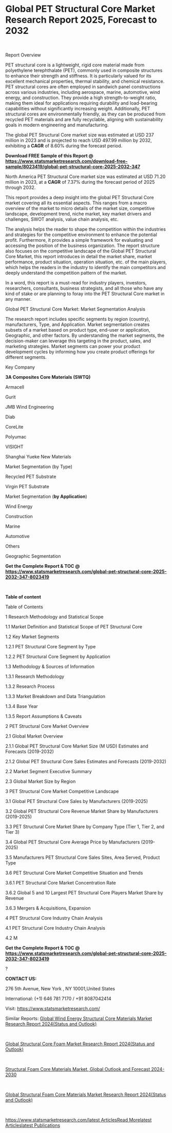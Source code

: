 <h1>Global PET Structural Core Market Research Report 2025, Forecast to 2032</h1><br/><p>Report Overview</p>
 
 
 
 <p>PET structural core is a lightweight, rigid core material made from polyethylene terephthalate (PET), commonly used in composite structures to enhance their strength and stiffness. It is particularly valued for its excellent mechanical properties, thermal stability, and chemical resistance. PET structural cores are often employed in sandwich panel constructions across various industries, including aerospace, marine, automotive, wind energy, and construction. They provide a high strength-to-weight ratio, making them ideal for applications requiring durability and load-bearing capabilities without significantly increasing weight. Additionally, PET structural cores are environmentally friendly, as they can be produced from recycled PET materials and are fully recyclable, aligning with sustainability goals in modern engineering and manufacturing.</p>
 
 
 
 <p>The global PET Structural Core market size was estimated at USD 237 million in 2023 and is projected to reach USD 497.99 million by 2032, exhibiting a <strong>CAGR</strong> of 8.60% during the forecast period.</p>
 
 
 
 <p><strong>Download FREE Sample of this Report @ <a href="https://www.statsmarketresearch.com/download-free-sample/8023419/global-pet-structural-core-2025-2032-347">https://www.statsmarketresearch.com/download-free-sample/8023419/global-pet-structural-core-2025-2032-347</a></strong></p>
 
 
 
 <p>North America PET Structural Core market size was estimated at USD 71.20 million in 2023, at a <strong>CAGR</strong> of 7.37% during the forecast period of 2025 through 2032.</p>
 
 
 
 <p>This report provides a deep insight into the global PET Structural Core market covering all its essential aspects. This ranges from a macro overview of the market to micro details of the market size, competitive landscape, development trend, niche market, key market drivers and challenges, SWOT analysis, value chain analysis, etc.</p>
 
 
 
 <p>The analysis helps the reader to shape the competition within the industries and strategies for the competitive environment to enhance the potential profit. Furthermore, it provides a simple framework for evaluating and accessing the position of the business organization. The report structure also focuses on the competitive landscape of the Global PET Structural Core Market, this report introduces in detail the market share, market performance, product situation, operation situation, etc. of the main players, which helps the readers in the industry to identify the main competitors and deeply understand the competition pattern of the market.</p>
 
 
 
 <p>In a word, this report is a must-read for industry players, investors, researchers, consultants, business strategists, and all those who have any kind of stake or are planning to foray into the PET Structural Core market in any manner.</p>
 
 
 
 <p>Global PET Structural Core Market: Market Segmentation Analysis</p>
 
 
 
 <p>The research report includes specific segments by region (country), manufacturers, Type, and Application. Market segmentation creates subsets of a market based on product type, end-user or application, Geographic, and other factors. By understanding the market segments, the decision-maker can leverage this targeting in the product, sales, and marketing strategies. Market segments can power your product development cycles by informing how you create product offerings for different segments.</p>
 
 
 
 <p>Key Company</p>
 
 
 
 <p><strong>3A Composites Core Materials (SWTQ)</strong></p>
 
 
 
 <p>Armacell</p>
 
 
 
 <p>Gurit</p>
 
 
 
 <p>JMB Wind Engineering</p>
 
 
 
 <p>Diab</p>
 
 
 
 <p>CoreLite</p>
 
 
 
 <p>Polyumac</p>
 
 
 
 <p>VISIGHT</p>
 
 
 
 <p>Shanghai Yueke New Materials</p>
 
 
 
 <p>Market Segmentation (by Type)</p>
 
 
 
 <p>Recycled PET Substrate</p>
 
 
 
 <p>Virgin PET Substrate</p>
 
 
 
 <p>Market Segmentation (<strong>by Application</strong>)</p>
 
 
 
 <p>Wind Energy</p>
 
 
 
 <p>Construction</p>
 
 
 
 <p>Marine</p>
 
 
 
 <p>Automotive</p>
 
 
 
 <p>Others</p>
 
 
 
 <p>Geographic Segmentation</p>
 
 
 
 <div><b>Get the Complete Report & TOC @ <a href="https://www.statsmarketresearch.com/global-pet-structural-core-2025-2032-347-8023419">https://www.statsmarketresearch.com/global-pet-structural-core-2025-2032-347-8023419</a></b></div>
 
 
 
 <p><br />
 
 <b>Table of content</b></p>
 
 
 
 <p>Table of Contents<br />
 
 1 Research Methodology and Statistical Scope<br />
 
 1.1 Market Definition and Statistical Scope of PET Structural Core<br />
 
 1.2 Key Market Segments<br />
 
 1.2.1 PET Structural Core Segment by Type<br />
 
 1.2.2 PET Structural Core Segment by Application<br />
 
 1.3 Methodology & Sources of Information<br />
 
 1.3.1 Research Methodology<br />
 
 1.3.2 Research Process<br />
 
 1.3.3 Market Breakdown and Data Triangulation<br />
 
 1.3.4 Base Year<br />
 
 1.3.5 Report Assumptions & Caveats<br />
 
 2 PET Structural Core Market Overview<br />
 
 2.1 Global Market Overview<br />
 
 2.1.1 Global PET Structural Core Market Size (M USD) Estimates and Forecasts (2019-2032)<br />
 
 2.1.2 Global PET Structural Core Sales Estimates and Forecasts (2019-2032)<br />
 
 2.2 Market Segment Executive Summary<br />
 
 2.3 Global Market Size by Region<br />
 
 3 PET Structural Core Market Competitive Landscape<br />
 
 3.1 Global PET Structural Core Sales by Manufacturers (2019-2025)<br />
 
 3.2 Global PET Structural Core Revenue Market Share by Manufacturers (2019-2025)<br />
 
 3.3 PET Structural Core Market Share by Company Type (Tier 1, Tier 2, and Tier 3)<br />
 
 3.4 Global PET Structural Core Average Price by Manufacturers (2019-2025)<br />
 
 3.5 Manufacturers PET Structural Core Sales Sites, Area Served, Product Type<br />
 
 3.6 PET Structural Core Market Competitive Situation and Trends<br />
 
 3.6.1 PET Structural Core Market Concentration Rate<br />
 
 3.6.2 Global 5 and 10 Largest PET Structural Core Players Market Share by Revenue<br />
 
 3.6.3 Mergers & Acquisitions, Expansion<br />
 
 4 PET Structural Core Industry Chain Analysis<br />
 
 4.1 PET Structural Core Industry Chain Analysis<br />
 
 4.2 M</p>
 
 
 
 <div><b>Get the Complete Report & TOC @ <a href="https://www.statsmarketresearch.com/global-pet-structural-core-2025-2032-347-8023419">https://www.statsmarketresearch.com/global-pet-structural-core-2025-2032-347-8023419</a></b></div>
 
 
 
 <p>? </p>
 
 
 
 <p><b>CONTACT US:</b><br />
 
 276 5th Avenue, New York , NY 10001,United States<br />
 
 International: (+1) 646 781 7170 / +91 8087042414<br />
 
 Visit: <a href="https://www.statsmarketresearch.com/">https://www.statsmarketresearch.com/</a><br />
 
 Similar Reports: <a href="https://www.statsmarketresearch.com/global-pet-structural-core-2025-2032-347-8023419">Global Wind Energy Structural Core Materials Market Research Report 2024(Status and Outlook)</a><br />
 
 <br />
 
 <a href="https://www.statsmarketresearch.com/global-pet-structural-core-2025-2032-347-8023419">Global Structural Core Foam Market Research Report 2024(Status and Outlook)</a><br />
 
 <br />
 
 <a href="https://www.statsmarketresearch.com/global-pet-structural-core-2025-2032-347-8023419">Structural Foam Core Materials Market, Global Outlook and Forecast 2024-2030</a><br />
 
 <br />
 
 <a href="https://www.statsmarketresearch.com/global-pet-structural-core-2025-2032-347-8023419">Global Structural Foam Core Materials Market Research Report 2024(Status and Outlook)</a><br />
 
 <br />
 
 <a href="https://gyeongbokgung.com">https://www.statsmarketresearch.com/</a><a href="https://hallyeomaritime.com">latest Articles</a><a href="https://jingwansa.com">Read More</a><a href="https://nguoiviet.jp/">latest Articles</a><a href="https://www.intelmarketresearch.com/">latest Publications</a></p>
